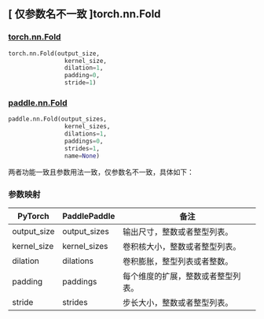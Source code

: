 ## [ 仅参数名不一致 ]torch.nn.Fold
### [torch.nn.Fold](https://pytorch.org/docs/stable/generated/torch.nn.Fold.html?highlight=nn+fold#torch.nn.Fold)

```python
torch.nn.Fold(output_size,
                kernel_size,
                dilation=1,
                padding=0,
                stride=1)
```

### [paddle.nn.Fold](https://www.paddlepaddle.org.cn/documentation/docs/zh/develop/api/paddle/nn/Fold_cn.html#fold)

```python
paddle.nn.Fold(output_sizes,
                kernel_sizes,
                dilations=1,
                paddings=0,
                strides=1,
                name=None)
```

两者功能一致且参数用法一致，仅参数名不一致，具体如下：
### 参数映射
| PyTorch       | PaddlePaddle | 备注                                                   |
| ------------- | ------------ | ------------------------------------------------------ |
| output_size   | output_sizes | 输出尺寸，整数或者整型列表。                   |
| kernel_size   | kernel_sizes | 卷积核大小，整数或者整型列表。                  |
| dilation      | dilations    | 卷积膨胀，整型列表或者整数。                   |
| padding       | paddings     | 每个维度的扩展，整数或者整型列表。              |
| stride        | strides      | 步长大小，整数或者整型列表。                   |
